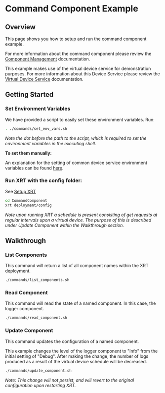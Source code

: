 # Command Component Example

## Overview

This page shows you how to setup and run the command component example.

For more information about the command component please review the [Component Management](https://docs.iotechsys.com/edge-xrt20/mqtt-management/mqtt-management.html#component-management) documentation.

This example makes use of the virtual device service for demonstration purposes. For more information about this Device Service please review the [Virtual Device Service](https://docs.iotechsys.com/edge-xrt20/device-service-components/virtual-device-service-component.html) documentation.

## Getting Started

### **Set Environment Variables**

We have provided a script to easily set these environment variables. Run:
```bash
. ./commands/set_env_vars.sh
```
*Note the dot before the path to the script, which is required to set the environment variables in the executing shell.*

**To set them manually:**

An explanation for the setting of common device service environment variables can be found [here](../DeviceServices/interactive-walkthrough/ds-getting-started-common.md#Device-service-configuration-setup).

### **Run XRT with the config folder:**

See [Setup XRT](../interactive-walkthrough/setup-xrt.md)

```bash
cd CommandComponent
xrt deployment/config
```
*Note upon running XRT a schedule is present consisting of get requests at regular intervals upon a virtual device. The purpose of this is described under Update Component within the Walkthrough section.*

## Walkthrough

### List Components
This command will return a list of all component names within the XRT deployment.
```bash
./commands/list_components.sh
```

### Read Component
This command will read the state of a named component. In this case, the logger component.
```bash
./commands/read_component.sh
```

### Update Component
This command updates the configuration of a named component.

This example changes the level of the logger component to "Info" from the initial setting of "Debug". After making the change, the number of logs produced as a result of the virtual device schedule will be decreased.

```bash
./commands/update_component.sh
```


*Note: This change will not persist, and will revert to the original configuration upon restarting XRT.*
